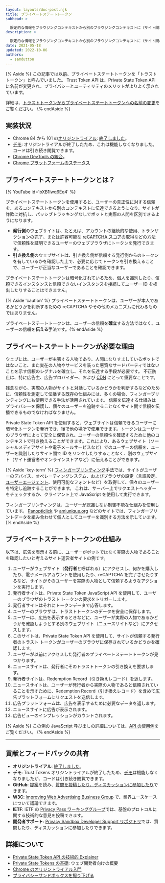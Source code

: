 ```yaml
---
layout: layouts/doc-post.njk
title: プライベートステートトークン
subhead: >

  限定的な情報をブラウジングコンテキストから別のブラウジングコンテキストに（サイト間など）伝達できるようにすることで、パッシブ追跡を行わずに不正行為に対抗できるようにするための API。
description: >

  限定的な情報をブラウジングコンテキストから別のブラウジングコンテキストに（サイト間など）伝達できるようにすることで、パッシブ追跡を行わずに不正行為に対抗できるようにするための API。
date: 2021-05-18
updated: 2022-10-06
authors:
  - samdutton
---
```


{% Aside %} この記事では以前、プライベートステートトークンを「トラスト トークン」と呼んでいました。 Trust Token API は、Private State Token API に名前が変更され、プライバシーとユーティリティのメリットがよりよく示されています。

詳細は、[トラストトークンからプライベートステートトークンへの名前の変更](/blog/rename-trust-tokens)をご覧ください。 {% endAside %}

## 実装状況

- Chrome 84 から 101 の[オリジントライアル](https://web.dev/origin-trials/): [終了しました](/origintrials/#/view_trial/2479231594867458049)。
- [デモ](https://trust-token-demo.glitch.me/): オリジントライアルが終了したため、これは機能しなくなりました。コードは引き続き閲覧できます。
- [Chrome DevTools の統合](/blog/new-in-devtools-89/#trust-token)。
- [Chrome プラットフォームのステータス](https://www.chromestatus.com/feature/5078049450098688)

## プライベートステートトークンとは？

{% YouTube id='bXB1Iwq6Eq4' %}

プライベートステートトークンを使用すると、ユーザーの真正性に対する信頼を、あるコンテキストから別のコンテキストに伝達できるようになり、サイトが詐欺に対抗し、パッシブトラッキングなしでボットと実際の人間を区別できるようになります。

- **発行側**のウェブサイトは、たとえば、アカウントの継続的な使用、トランザクションの完了、または許容可能な [reCAPTCHA スコア](https://developers.google.com/recaptcha)の取得などの方法で信頼性を証明できるユーザーのウェブブラウザにトークンを発行できます。
- **引き換え側**のウェブサイトは、引き換え側が信頼する発行側からのトークンを有しているかを確認した上で、必要に応じてトークンを引き換えることで、ユーザーが正当なユーザーであることを確認できます。

プライベートステートトークンは暗号化されているため、個人を識別したり、信頼できるインスタンスと信頼できないインスタンスを接続してユーザー ID を検出したりすることはできません。

{% Aside 'caution' %} プライベートステートトークンは、ユーザーが本人であるかどうかを判断するための reCAPTCHA やその他のメカニズムに代わるものではありません。

プライベートステートトークンは、ユーザーの信頼を**確立**する方法ではなく、ユーザーの信頼を**伝える**手法です。{% endAside %}

## プライベートステートトークンが必要な理由

ウェブには、ユーザーが主張する人物であり、人間になりすましているボットではないこと、また実在の人物やサービスを装った悪質なサードパーティではないことを示す信頼のシグナルを確立し、それを伝達する手段が必要です。 不正防止は、特に広告主、広告プロバイダー、および [CDN](https://www.cloudflare.com/en-gb/learning/cdn/what-is-a-cdn/) にとって重要なことです。

残念ながら、実際の人物がサイトと対話しているかどうかを判断するなどのために、信頼性を測定して伝播する既存の仕組みには、多くの場合、フィンガープリンティングにも使用できる手法が活用されています。 信頼を伝達する仕組みはプライバシーを保護し、個々のユーザーを追跡することなくサイト間で信頼を伝播できるものでなければなりません。

Private State Token API を使用すると、ウェブサイトは信頼できるユーザーに暗号化トークンを発行でき、後で他の場所で使用できます。トークンはユーザーのブラウザによって安全に保管され、ユーザーの信頼性を確認するために他のコンテキストで引き換えることができます。これにより、あるウェブサイト（ソーシャルメディアサイトや電子メールサービスなど）でのユーザーの信頼を、ユーザーを識別したりサイト間で ID をリンクしたりすることなく、別のウェブサイト（サイト運営者やオンラインストアなど）に伝えることができます。

{% Aside 'key-term' %} [フィンガープリンティング](https://w3c.github.io/fingerprinting-guidance/#passive)手法では、サイトがユーザーのデバイス、オペレーティングシステム、およびブラウザの設定（言語設定、[ユーザーエージェント](https://developer.mozilla.org/docs/Web/API/NavigatorID/userAgent)、使用可能なフォントなど）を取得して、個々のユーザーを特定し追跡することができます。 これは、サーバー上でリクエストヘッダーをチェックするか、クライアント上で JavaScript を使用して実行できます。

フィンガープリンティングは、ユーザーが認識しない制御不能な仕組みを使用しています。 [Panopticlick](https://panopticlick.eff.org/) や [amiunique.org](https://amiunique.org/) などのサイトでは、フィンガープリントデータを組み合わせて個人としてユーザーを識別する方法を示しています。 {% endAside %}

## プライベートステートトークンの仕組み

以下は、広告を表示する前に、ユーザーがボットではなく実際の人物であることを確認したいと考えるサイト運営者サイトの例です。

1. ユーザーがウェブサイト（**発行者**と呼ばれる）にアクセスし、何かを購入したり、電子メールアカウントを使用したり、reCAPTCHA を完了させたりするなど、サイトがそのユーザーを実際の人物として信頼するようなアクションを実行します。
2. 発行者サイトは、Private State Token JavaScript API を使用して、ユーザーのブラウザのトラスト トークンの要求をトリガーします。
3. 発行者サイトはそれにトークンデータで応答します。
4. ユーザーのブラウザは、トラストトークンのデータを安全に保存します。
5. ユーザーは、広告を表示するときなどに、ユーザーが実際の人物であるかどうかを確認しようとする別のウェブサイト（ニュースサイトなど）にアクセスします。
6. このサイトは、Private State Token API を使用して、サイトが信頼する発行者のトラスト トークンがユーザーのブラウザに保存されているかどうかを確認します。
7. ユーザーが以前にアクセスした発行者のプライベートステートトークンが見つかります。
8. ニュースサイトは、発行者にそのトラストトークンの引き換えを要求します。
9. 発行者サイトは、Redemption Record（引き換えレコード）を返します。
10. ニュースサイトは、ユーザーが発行者から実際の人物であると信頼されていることを示すために、Redemption Record（引き換えレコード）を含めて広告プラットフォームにリクエストを送信します。
11. 広告プラットフォームは、広告を表示するために必要なデータを返します。
12. ニュースサイトに広告が表示されます。
13. 広告ビューのインプレッションがカウントされます。

{% Aside %} この例の JavaScript 呼び出しの詳細については、[API の使用例](https://web.dev/trust-tokens/#sample-api-usage)をご覧ください。 {% endAside %}

---

## 貢献とフィードバックの共有

- **オリジントライアル**: [終了しました](/origintrials/#/view_trial/2479231594867458049)。
- **デモ**: Trust Tokens オリジントライアルが終了したため、[デモ](https://trust-token-demo.glitch.me/)は機能しなくなりましたが、コードは引き続き閲覧できます。
- **GitHub**: [提案](https://github.com/WICG/trust-token-api)を読み、[質問を投稿したり、ディスカッションに参加したり](https://github.com/WICG/trust-token-api/issues)できます。
- **W3C**: [Improving Web Advertising Business&nbsp;Group](https://www.w3.org/community/web-adv/participants) で、業界ユースケースについて議論できます。
- **IETF**: IETF の [Privacy&nbsp;Pass ワーキンググループ](https://datatracker.ietf.org/wg/privacypass/about/)では、基盤のプロトコルに関する技術的な意見を投稿できます。
- **開発者サポート**: [Privacy Sandbox Developer Support リポジトリ](https://github.com/GoogleChromeLabs/privacy-sandbox-dev-support)では、質問したり、ディスカッションに参加したりできます。

## 詳細について

- [Private State Token API の技術的 Explainer](https://github.com/dvorak42/trust-token-api)
- [Private State Tokens の基礎](https://web.dev/trust-tokens/): ウェブ開発者向けの概要
- [Chrome のオリジントライアル入門](https://web.dev/origin-trials)
- [プライバシーサンドボックスを掘り下げる](https://web.dev/digging-into-the-privacy-sandbox)
